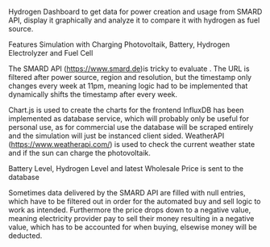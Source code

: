 Hydrogen Dashboard to get data for power creation and usage from SMARD API, display it graphically and analyze it to compare it with hydrogen as fuel source.

Features Simulation with Charging Photovoltaik, Battery, Hydrogen Electrolyzer and Fuel Cell

The SMARD API (https://www.smard.de)is tricky to evaluate . The URL is filtered after power source, region and resolution, but the timestamp only changes every week at 11pm, meaning logic had to be implemented that dynamically shifts the timestamp after every week.

Chart.js is used to create the charts for the frontend
InfluxDB has been implemented as database service, which will probably only be useful for personal use, as for commercial use the database will be scraped entirely and the simulation will just be instanced client sided.
WeatherAPI (https://www.weatherapi.com/) is used to check the current weather state and if the sun can charge the photovoltaik.

Battery Level, Hydrogen Level and latest Wholesale Price is sent to the database 

Sometimes data delivered by the SMARD API are filled with null entries, which have to be filtered out in order for the automated buy and sell logic to work as intended. Furthermore the price drops down to a negative value, meaning electricity provider pay to sell their money resulting in a negative value, which has to be accounted for when buying, elsewise money will be deducted.


